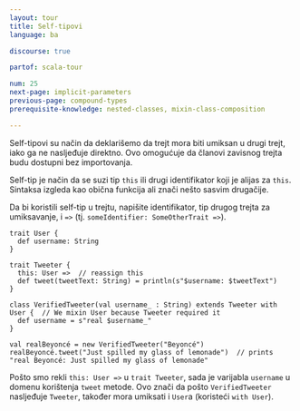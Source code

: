 ```yaml
---
layout: tour
title: Self-tipovi
language: ba

discourse: true

partof: scala-tour

num: 25
next-page: implicit-parameters
previous-page: compound-types
prerequisite-knowledge: nested-classes, mixin-class-composition

---
```

Self-tipovi su način da deklarišemo da trejt mora biti umiksan u drugi trejt, iako ga ne nasljeđuje direktno.
Ovo omogućuje da članovi zavisnog trejta budu dostupni bez importovanja.

Self-tip je način da se suzi tip `this` ili drugi identifikator koji je alijas za `this`. 
Sintaksa izgleda kao obična funkcija ali znači nešto sasvim drugačije.

Da bi koristili self-tip u trejtu, napišite identifikator, tip drugog trejta za umiksavanje, i `=>` (tj. `someIdentifier: SomeOtherTrait =>`).
```tut
trait User {
  def username: String
}

trait Tweeter {
  this: User =>  // reassign this
  def tweet(tweetText: String) = println(s"$username: $tweetText")
}

class VerifiedTweeter(val username_ : String) extends Tweeter with User {  // We mixin User because Tweeter required it
  def username = s"real $username_"
}

val realBeyoncé = new VerifiedTweeter("Beyoncé")
realBeyoncé.tweet("Just spilled my glass of lemonade")  // prints "real Beyoncé: Just spilled my glass of lemonade"
```

Pošto smo rekli `this: User =>` u `trait Tweeter`, sada je varijabla `username` u domenu korištenja `tweet` metode. 
Ovo znači da pošto `VerifiedTweeter` nasljeđuje `Tweeter`, također mora umiksati i `User`a (koristeći `with User`).
